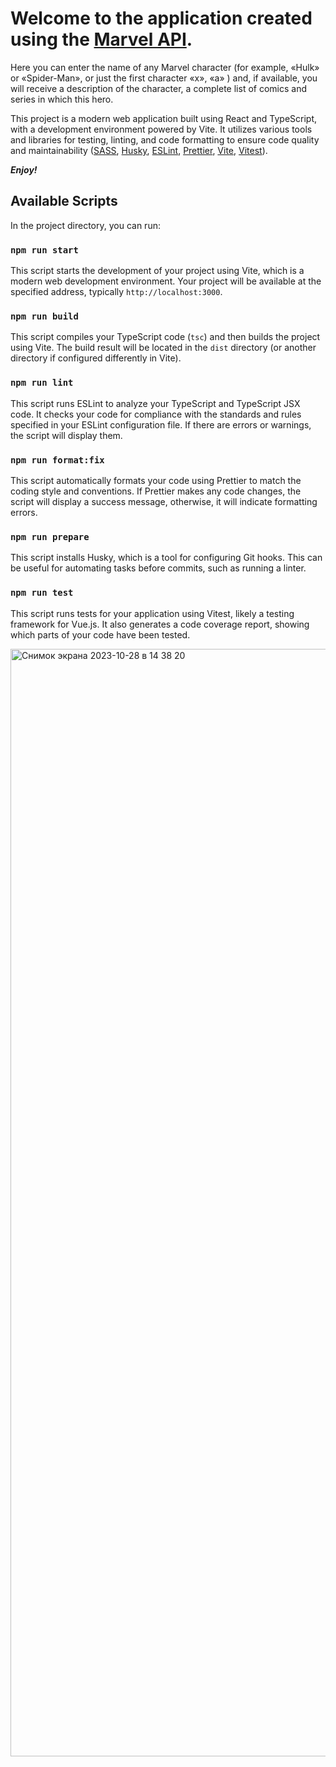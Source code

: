 # Welcome to the application created using the [Marvel API](https://developer.marvel.com/).

Here you can enter the name of any Marvel character (for example, «Hulk» or «Spider-Man», or just the first character «x», «a» ) and, if available, you will receive a description of the character, a complete list of comics and series in which this hero.

This project is a modern web application built using React and TypeScript, with a development environment powered by Vite. It utilizes various tools and libraries for testing, linting, and code formatting to ensure code quality and maintainability ([SASS](https://sass-lang.com/), [Husky](https://typicode.github.io/husky/), [ESLint](https://eslint.org/), [Prettier](https://prettier.io/), [Vite](https://vitejs.dev/), [Vitest](https://vitest.dev/)).

***Enjoy!***

## Available Scripts

In the project directory, you can run:

### `npm run start`

This script starts the development of your project using Vite, which is a modern web development environment. Your project will be available at the specified address, typically `http://localhost:3000`.

### `npm run build`

This script compiles your TypeScript code (`tsc`) and then builds the project using Vite. The build result will be located in the `dist` directory (or another directory if configured differently in Vite).

### `npm run lint`

This script runs ESLint to analyze your TypeScript and TypeScript JSX code. It checks your code for compliance with the standards and rules specified in your ESLint configuration file. If there are errors or warnings, the script will display them.


### `npm run format:fix`

This script automatically formats your code using Prettier to match the coding style and conventions. If Prettier makes any code changes, the script will display a success message, otherwise, it will indicate formatting errors.

### `npm run prepare`

This script installs Husky, which is a tool for configuring Git hooks. This can be useful for automating tasks before commits, such as running a linter.

### `npm run test`

This script runs tests for your application using Vitest, likely a testing framework for Vue.js. It also generates a code coverage report, showing which parts of your code have been tested.

<img width="1772" alt="Снимок экрана 2023-10-28 в 14 38 20" src="https://github.com/kotangenss/rss-react/assets/61937290/8ad7f44d-51c0-466b-85ee-274e35091c52">
